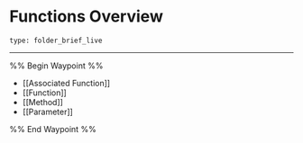# Functions Overview
 
```ccard
type: folder_brief_live
```

---

%% Begin Waypoint %%
- [[Associated Function]]
- [[Function]]
- [[Method]]
- [[Parameter]]

%% End Waypoint %%